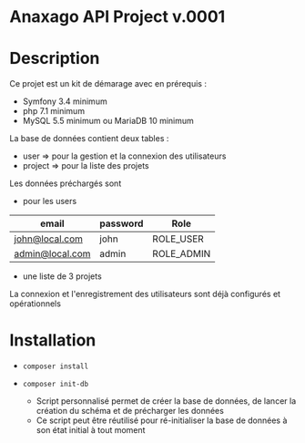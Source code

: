 Anaxago API Project v.0001
===================

# Description

Ce projet est un kit de démarage avec en prérequis :
- Symfony 3.4 minimum
- php 7.1 minimum
- MySQL 5.5 minimum ou MariaDB 10 minimum

La base de données contient deux tables :
- user => pour la gestion et la connexion des utilisateurs 
- project => pour la liste des projets

Les données préchargés sont
- pour les users 

| email     | password    | Role |
| ----------|-------------|--------|
| john@local.com  | john   | ROLE_USER   |
| admin@local.com | admin | ROLE_ADMIN   | 


 - une liste de 3 projets
 
La connexion et l'enregistrement des utilisateurs sont déjà configurés et opérationnels



# Installation
- ```composer install```
- ```composer init-db ```

    - Script personnalisé permet de créer la base de données, de lancer la création du schéma et de précharger les données
    - Ce script peut être réutilisé pour ré-initialiser la base de données à son état initial à tout moment
